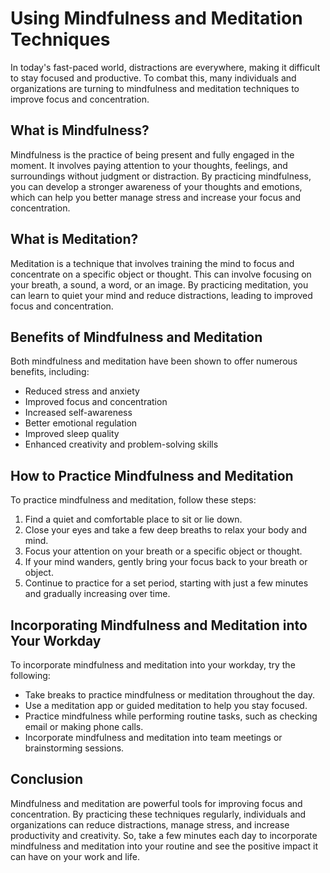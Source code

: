 Using Mindfulness and Meditation Techniques
=========================================================================================

In today's fast-paced world, distractions are everywhere, making it difficult to stay focused and productive. To combat this, many individuals and organizations are turning to mindfulness and meditation techniques to improve focus and concentration.

What is Mindfulness?
--------------------

Mindfulness is the practice of being present and fully engaged in the moment. It involves paying attention to your thoughts, feelings, and surroundings without judgment or distraction. By practicing mindfulness, you can develop a stronger awareness of your thoughts and emotions, which can help you better manage stress and increase your focus and concentration.

What is Meditation?
-------------------

Meditation is a technique that involves training the mind to focus and concentrate on a specific object or thought. This can involve focusing on your breath, a sound, a word, or an image. By practicing meditation, you can learn to quiet your mind and reduce distractions, leading to improved focus and concentration.

Benefits of Mindfulness and Meditation
--------------------------------------

Both mindfulness and meditation have been shown to offer numerous benefits, including:

* Reduced stress and anxiety
* Improved focus and concentration
* Increased self-awareness
* Better emotional regulation
* Improved sleep quality
* Enhanced creativity and problem-solving skills

How to Practice Mindfulness and Meditation
------------------------------------------

To practice mindfulness and meditation, follow these steps:

1. Find a quiet and comfortable place to sit or lie down.
2. Close your eyes and take a few deep breaths to relax your body and mind.
3. Focus your attention on your breath or a specific object or thought.
4. If your mind wanders, gently bring your focus back to your breath or object.
5. Continue to practice for a set period, starting with just a few minutes and gradually increasing over time.

Incorporating Mindfulness and Meditation into Your Workday
----------------------------------------------------------

To incorporate mindfulness and meditation into your workday, try the following:

* Take breaks to practice mindfulness or meditation throughout the day.
* Use a meditation app or guided meditation to help you stay focused.
* Practice mindfulness while performing routine tasks, such as checking email or making phone calls.
* Incorporate mindfulness and meditation into team meetings or brainstorming sessions.

Conclusion
----------

Mindfulness and meditation are powerful tools for improving focus and concentration. By practicing these techniques regularly, individuals and organizations can reduce distractions, manage stress, and increase productivity and creativity. So, take a few minutes each day to incorporate mindfulness and meditation into your routine and see the positive impact it can have on your work and life.
